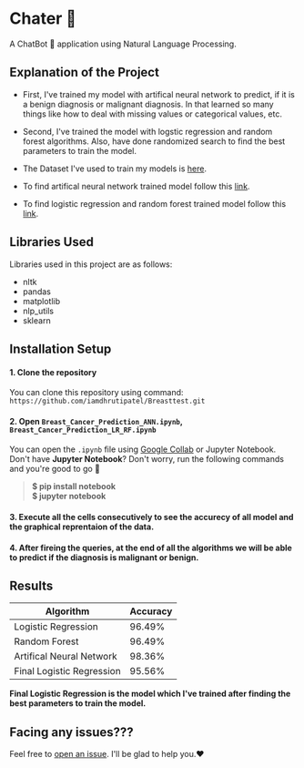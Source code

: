 # Chater 💬
A ChatBot 🤖 application using Natural Language Processing.

## Explanation of the Project
- First, I've trained my model with artifical neural network to predict, if it is a benign diagnosis or malignant diagnosis. In that learned so many things like how to deal with missing values or categorical values, etc.

- Second, I've trained the model with logstic regression and random forest algorithms. Also, have done randomized search to find the best parameters to train the model.

- The Dataset I've used to train my models is [here](https://www.kaggle.com/uciml/breast-cancer-wisconsin-data).

- To find artifical neural network trained model follow this [link](https://github.com/iamdhrutipatel/Breasttest/blob/main/Breast_Cancer_Prediction_ANN.ipynb).

- To find logistic regression and random forest trained model follow this [link](https://github.com/iamdhrutipatel/Breasttest/blob/main/Breast_Cancer_Prediction_LR_RF.ipynb).
  
## Libraries Used
Libraries used in this project are as follows:
- nltk
- pandas
- matplotlib
- nlp_utils
- sklearn

## Installation Setup
#### 1. Clone the repository
You can clone this repository using command: ``https://github.com/iamdhrutipatel/Breasttest.git``

#### 2. Open ``Breast_Cancer_Prediction_ANN.ipynb``, ``Breast_Cancer_Prediction_LR_RF.ipynb``
You can open the ``.ipynb`` file using [Google Collab](https://colab.research.google.com/) or Jupyter Notebook.<br>
Don't have **Jupyter Notebook**? Don't worry, run the following commands and you're good to go 🚀 
> **$ pip install notebook** <br>
> **$ jupyter notebook**<br>

#### 3. Execute all the cells consecutively to see the accurecy of all model and the graphical reprentaion of the data.

#### 4. After fireing the queries, at the end of all the algorithms we will be able to predict if the diagnosis is malignant or benign.

## Results
Algorithm | Accuracy
------------ | -------------
Logistic Regression | 96.49%
Random Forest | 96.49%
Artifical Neural Network | 98.36%
Final Logistic Regression | 95.56%

<b>Final Logistic Regression is the model which I've trained after finding the best parameters to train the model.</b>

## Facing any issues???
Feel free to [open an issue](https://github.com/iamdhrutipatel/Chater/issues/new?assignees=&labels=Query&title=Query). I'll be glad to help you.❤️
